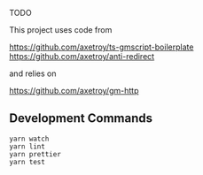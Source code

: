 TODO

This project uses code from 

https://github.com/axetroy/ts-gmscript-boilerplate
https://github.com/axetroy/anti-redirect

and relies on

https://github.com/axetroy/gm-http

## Development Commands

```
yarn watch
yarn lint
yarn prettier
yarn test
```
